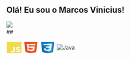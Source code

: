 ## Olá! Eu sou o Marcos Vinicius!
<div>
      <img
        src="https://github-readme-stats.vercel.app/api/top-langs/?username=MarvVG&layout=compact&theme=dracula"
        height="180em"
      />
    </div>
    ##
<div style="display: inline_block"><br>
  <img align="center" alt="Js" height="30" width="40" src="https://raw.githubusercontent.com/devicons/devicon/master/icons/javascript/javascript-plain.svg">
  <img align="center" alt="Rafa-HTML" height="30" width="40" src="https://raw.githubusercontent.com/devicons/devicon/master/icons/html5/html5-original.svg">
  <img align="center" alt="Rafa-CSS" height="30" width="40" src="https://raw.githubusercontent.com/devicons/devicon/master/icons/css3/css3-original.svg">
  <img align="center" alt="Java" height="30" width="40" src="https://raw.githubusercontent.com/devicons/devicon/master/icons/csharp/java-original.svg">
</div>
